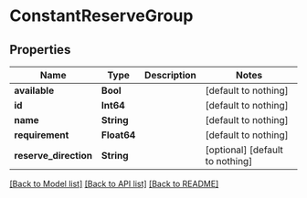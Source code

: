 # ConstantReserveGroup


## Properties
Name | Type | Description | Notes
------------ | ------------- | ------------- | -------------
**available** | **Bool** |  | [default to nothing]
**id** | **Int64** |  | [default to nothing]
**name** | **String** |  | [default to nothing]
**requirement** | **Float64** |  | [default to nothing]
**reserve_direction** | **String** |  | [optional] [default to nothing]


[[Back to Model list]](../README.md#models) [[Back to API list]](../README.md#api-endpoints) [[Back to README]](../README.md)


